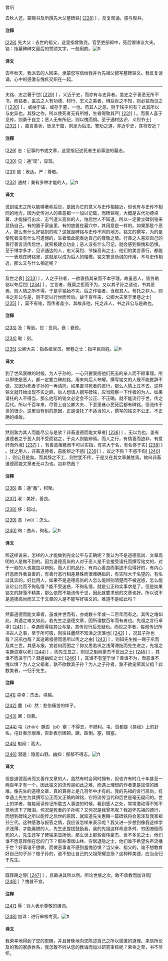 
曾巩

去秋人还，蒙赐书及所撰先大父墓碑铭[
[\[228\]](#note_228)
] ，反复观诵，感与惭并。

#### 注释 

[\[228\]](#noteBack_228)
先大父：去世的祖父，这里指曾致尧。官至吏部郎中，死后赠谏议大夫。铭：指墓碑碑文最后的赞颂文字，一般用韵。![ft](@media/Image00002.jpg)

#### 译文 

去年秋天，我派去的人回来，承蒙您写信给我并为先祖父撰写墓碑铭文。我反复读诵，心中的感激与愧疚交织在一起。

------------------------------------------------------------------------

夫铭、志之著于世[
[\[229\]](#note_229)
]
，义近于史，而亦有与史异者。盖史之于善恶无所不书，而铭者，盖古之人有功德、材行、志义之美者，惧后世之不知，则必铭而见之[
[\[230\]](#note_230)
]
。或纳于庙，或存于墓，一也。苟其人之恶，则于铭乎何有？此其所以与史异也。其辞之作，所以使死者无有所憾，生者得致其严[
[\[231\]](#note_231)
]
。而善人喜于见传，则勇于自立；恶人无有所纪，则以愧而惧。至于通材达识、义烈节士[
[\[232\]](#note_232)
]
，嘉言善状，皆见于篇，则足为后法。警劝之道，非近乎史，其将安近？

#### 注释 

[\[229\]](#noteBack_229)
志：记事的书或文章，这里指记述死者生前事迹的墓志。

[\[230\]](#noteBack_230)
见：通"现"，显现。

[\[231\]](#noteBack_231)
致：表达。严：尊敬。

[\[232\]](#noteBack_232)
通材：兼有多种才能的人。![ft](@media/Image00002.jpg)

#### 译文 

说到铭志之所以能够著称后世，是因为它的意义与史传相接近，但也有与史传不相同的地方。因为史传对人的善恶都一一加以记载，而碑铭呢，大概是古代功德卓著、才能操行出众、志气道义高尚的人，怕后世人不知道，所以一定要立碑刻铭来显扬自己。有的置于家庙里，有的放置在墓穴中，其用意是一样的。如果那是个恶人，那么有什么好铭刻的呢？这就是碑铭与史传不同的地方。铭文的撰写，为的是使死者没有什么可遗憾的，生者借此能表达自己的尊敬之情。行善之人喜欢自己的善行善言流传后世，就积极建立功业；恶人没有什么可记，就会感到惭愧和恐惧。至于博学多才、见识通达的人，忠义英烈、节操高尚之士，他们的美言善行，都能一一表现在碑铭里，这就足以成为后人的楷模。铭文警世劝诫的作用，不与史传相近，那么又与什么相近呢？

------------------------------------------------------------------------

及世之衰[
[\[233\]](#note_233)
]
，人之子孙者，一欲褒扬其亲而不本乎理。故虽恶人，皆务勒铭以夸后世[
[\[234\]](#note_234)
]
。立言者，既莫之拒而不为，又以其子孙之请也，书其恶焉，则人情之所不得，于是乎铭始不实。后之作铭者，当观其人。苟托之非人，则书之非公与是，则不足以行世而传后。故千百年来，公卿大夫至于里巷之士[
[\[235\]](#note_235)
]
，莫不有铭，而传者盖少。其故非他，托之非人，书之非公与是故也。

#### 注释 

[\[233\]](#noteBack_233)
及：等到。世：世风。衰：衰败。

[\[234\]](#noteBack_234)
勒：刻。

[\[235\]](#noteBack_235)
公卿大夫：指各级官员。里巷之士：指平民百姓。![ft](@media/Image00002.jpg)

#### 译文 

到了世风衰微的时候，为人子孙的，一心只要褒扬他们死去的亲人而不顾事理。所以即使是恶人，都一定要立碑刻铭，用来向后人夸耀。撰写铭文的人既不能推辞不做，又因为死者子孙的一再请托，如果直书死者的恶行，那么人情上过不去，这样铭文就开始出现不实之辞。后人想请人撰写碑铭，应当观察一下作者的为人。如果请托的人不得当，那么他写的铭文必定会不公正、不正确，就不能流行于世，传之后代。所以千百年来，尽管上自公卿大夫、下至里巷小民死后都有碑铭，但流传于世的很少。这里没有别的原因，正是请托了不适当的人，撰写的铭文不公正、不正确的缘故。

------------------------------------------------------------------------

然则孰为其人而能尽公与是欤？非畜道德而能文章者[
[\[236\]](#note_236)
]
，无以为也。盖有道德者之于恶人则不受而铭之，于众人则能辨焉。而人之行，有情善而迹非，有意奸而外淑[
[\[237\]](#note_237)
] ，有善恶相悬而不可以实指，有实大于名，有名侈于实[
[\[238\]](#note_238)
] 。犹之用人，非畜道德者，恶能辨之不惑[
[\[239\]](#note_239)
] ，议之不徇？不惑不徇[
[\[240\]](#note_240)
]
，则公且是矣。而其辞之不工，则世犹不传，于是又在其文章兼胜焉。故曰非畜道德而能文章者无以为也。岂非然哉？

#### 注释 

[\[236\]](#noteBack_236)
畜：通"蓄"，积聚。

[\[237\]](#noteBack_237)
淑：美好，善良。

[\[238\]](#noteBack_238)
侈：超过。

[\[239\]](#noteBack_239)
恶（wū）：怎么。

[\[240\]](#noteBack_240)
徇：曲从，徇私。![ft](@media/Image00002.jpg)

#### 译文 

照这样说来，怎样的人才能做到完全公平与正确呢？我认为不是道德高尚、文章高明的人是做不到的。因为道德高尚的人对于恶人是不会接受请托而撰写铭文的，对于一般的人也能加以辨别。而人们的品行，有内心善良而事迹不见得好的，有内心奸恶而外表良善的，有善行恶行相差悬殊而很难确指的，有实际大于名望的，有名过其实的。好比用人，如果不是道德高尚的人怎么能辨别清楚而不被迷惑，怎么能议论公允而不徇私情？能不受迷惑，不徇私情，就是公正和实事求是了。但是如果铭文的辞藻不精美，那么依然不能流传于世，因此就要求他的文章也好。所以说不是道德高尚而又工于文章的人是不能写好铭文的。难道不是如此吗？

------------------------------------------------------------------------

然畜道德而能文章者，虽或并世而有，亦或数十年或一二百年而有之。其传之难如此，其遇之难又如此。若先生之道德文章，固所谓数百年而有者也。先祖之言行卓卓[
[\[241\]](#note_241)
]
，幸遇而得铭其公与是，其传世行后无疑也。而世之学者，每观传记所书古人之事，至于所可感，则往往衋然不知涕之流落也[
[\[242\]](#note_242)
] ，况其子孙也哉？况巩也哉？其追晞祖德而思所以传之之由[
[\[243\]](#note_243)
]
，则知先生推一赐于巩而及其三世。其感与报，宜若何而图之？抑又思若巩之浅薄滞拙而先生进之，先祖之屯蹶否塞以死[
[\[244\]](#note_244)
] ，而先生显之，则世之魁闳豪杰不世出之士[
[\[245\]](#note_245)
] ，其谁不愿进于门？潜遁幽抑之士[
[\[246\]](#note_246)
]
，其谁不有望于世？善谁不为，而恶谁不愧以惧？为人之父祖者，孰不欲教其子孙？为人之子孙者，孰不欲宠荣其父祖？此数美者，一归于先生。

#### 注释 

[\[241\]](#noteBack_241)
卓卓：杰出，卓越。

[\[242\]](#noteBack_242)
衋（xì）然：悲伤痛苦的样子。

[\[243\]](#noteBack_243)
晞：仰慕。

[\[244\]](#noteBack_244)
屯（zhūn）蹶否（pǐ）塞：不得志，不顺利。屯、否都是《易经》上的卦名。屯卦表示艰难，否卦表示困顿。蹶，跌倒。塞，阻塞。

[\[245\]](#noteBack_245)
魁闳：高大。

[\[246\]](#noteBack_246)
潜遁：隐居山野。幽抑：郁郁不得志。![ft](@media/Image00002.jpg)

#### 译文 

但是道德高尚而又善作文章的人，虽然有时会同时拥有，但也许有时几十年甚至一两百年才有一个。因此铭文的流传是如此之难，而遇上理想的作者更是加倍的困难。像先生的道德文章，真的算得上是几百年中才有的。我的先祖的言行高尚，有幸遇上先生为其撰写公正而又正确的碑铭，它将流传当代和后世是毫无疑问的。世上的学者，每每阅读传记所载古人事迹的时候，看到感人之处，常常激动得不知不觉地流下了眼泪，何况是死者的子孙呢？又何况是我曾巩呢？我追怀先祖的德行，而想到碑铭之所以能传之后世的原因，就知道先生惠赐一篇碑铭将会恩泽及我家祖孙三代。这种感激与报答之情，我应该怎样来表示呢？我又进一步想到像我这样学识浅薄、才能庸陋的人，先生还提拔鼓励我，我的先祖这样命途多舛、穷困潦倒而死的人，先生还写了碑铭来显扬他，那么世上那些俊伟豪杰、世不多见之士，他们谁不愿意拜倒在您的门下？那些潜居山林、穷居退隐之士，他们谁不希望名声流播于世？好事谁不想做，而做恶事谁不感到羞愧恐惧？当父亲、祖父的，谁不想教育好自己的子孙？做子孙的，谁不想让自己的父祖荣耀显扬？这种种美德，应当全归于先生。

------------------------------------------------------------------------

既拜赐之辱[
[\[247\]](#note_247)
] ，且敢进其所以然。所论世族之次，敢不承教而加详焉[
[\[248\]](#note_248)
] ？愧甚不宣。

#### 注释 

[\[247\]](#noteBack_247)
辱：对人表示尊敬的谦词。

[\[248\]](#noteBack_248)
加详：进行审核考究。![ft](@media/Image00002.jpg)

#### 译文 

我荣幸地得到了您的恩赐，并且冒昧地向您陈述自己之所以感激的道理。来信所论及的我的家族世系，我怎敢不听从您的教诲而加以研究审核呢？荣幸之至，书不尽怀。


